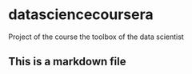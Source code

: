 # datasciencecoursera
Project of the course the toolbox of the data scientist
## This is a markdown file
